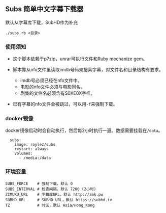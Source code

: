 ## Subs 简单中文字幕下载器

默认从字幕库下载，SubHD作为补充

```
./subs.rb <目录>
```

### 使用须知

- 这个脚本依赖于p7zip，unrar可执行文件和Ruby mechanize gem。

- 脚本靠从nfo文件里读取imdb号码来搜索字幕，对文件名和目录结构有要求。

  + imdb号必须已经在nfo文件中。
  + 电影的nfo文件必须与电影同名。
  + 剧集的文件名必须含有S0XE0X字样。

- 已有字幕的nfo文件会被跳过，可以用`-f`来强制下载。

### docker镜像

docker镜像启动时会自动执行，然后每2小时执行一遍。数据需要挂载在`/data`。


```
  subs:
    image: roylez/subs
    restart: always
    volumes:
      - /media:/data
```

### 环境变量

```
SUBS_FORCE    # 强制下载，默认 0
SUBS_INTERVAL # 检查间隔，默认 7200 (2小时)
ZIMUKU_URL    # 字幕库URL，默认 http://zmk.pw
SUBHD_URL     # SUBHD URL，默认 https://subhd.tv
TZ            # 时区，默认 Asia/Hong_Kong
```
